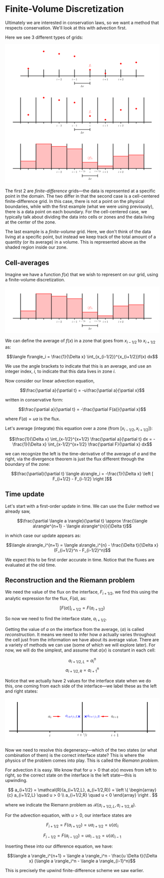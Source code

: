 # Finite-Volume Discretization

Ultimately we are interested in conservation laws, so we want a method
that respects conservation.  We'll look at this with advection first.

Here we see 3 different types of grids:

![discretization types](grids.png)

The first 2 are *finite-difference* grids&mdash;the data is
represented at a specific point in the domain.  The two differ in that
the second case is a cell-centered finite-difference grid.  In this
case, there is not a point on the physical boundaries, while with the
first example (what we were using previously), there is a data point
on each boundary.  For the cell-centered case, we typically talk about
dividing the data into cells or zones and the data living at the
center of the zone.

The last example is a *finite-volume* grid.  Here, we don't think of
the data living at a specific point, but instead we keep track of the
total amount of a quantity (or its average) in a volume.  This is
represented above as the shaded region inside our zone.

## Cell-averages

Imagine we have a function $f(x)$ that we wish to represent on our grid, using a finite-volume discretization.

![finite-volume grid](fv_grid.png)

We can define the average of $f(x)$ in a zone that goes from
$x_{i-1/2}$ to $x_{i+1/2}$ as:

$$\langle f\rangle_i = \frac{1}{\Delta x} \int_{x_{i-1/2}}^{x_{i+1/2}}f(x) dx$$

We use the angle brackets to indicate that this is an average, and use
an integer index, $i$, to indicate that this data lives in zone $i$.

Now consider our linear advection equation,

$$\frac{\partial a}{\partial t} = -u\frac{\partial a}{\partial x}$$

written in conservative form:

$$\frac{\partial a}{\partial t} = -\frac{\partial F(a)}{\partial x}$$

where $F(a) = ua$ is the flux.

Let's average (integrate) this equation over a zone (from $[x_{i-1/2},
x_{i+1/2}]$):

$$\frac{1}{\Delta x} \int_{x-1/2}^{x+1/2} \frac{\partial a}{\partial t} dx =
   -\frac{1}{\Delta x} \int_{x-1/2}^{x+1/2} \frac{\partial F}{\partial x} dx$$

we can recognize the left is the time-derivative of the average of $a$
and the right, via the divergence theorem is just the flux different
through the boundary of the zone:

$$\frac{\partial}{\partial t} \langle a\rangle_i = -\frac{1}{\Delta x}
   \left [ F_{i+1/2} - F_{i-1/2} \right ]$$

## Time update

Let's start with a first-order update in time.  We can use the Euler
method we already saw,

$$\frac{\partial \langle a \rangle}{\partial t} \approx \frac{\langle a\rangle^{n+1} - \langle a\rangle^{n}}{\Delta t}$$

in which case our update appears as:

$$\langle a\rangle_i^{n+1} = \langle a\rangle_i^{n} - \frac{\Delta t}{\Delta x} (F_{i+1/2}^n - F_{i-1/2}^n)$$

We expect this to be first order accurate in time.  Notice that the
fluxes are evaluated at the old time.


## Reconstruction and the Riemann problem

We need the value of the flux on the interface, $F_{i+1/2}$, we find this using the analytic expression
for the flux, $F(a)$, as:

$$[F(a)]_{i+1/2} = F(a_{i+1/2})$$

So now we need to find the interface state, $a_{i+1/2}$.  

Getting the value of $a$ on the interface from the average, $\langle a
\rangle$ is called *reconstruction*.  It means we need to infer how
$a$ actually varies throughout the cell just from the information we
have about its average value.  There are a variety of methods we can
use (some of which we will explore later).  For now, we will do the
simplest, and assume that $a(x)$ is constant in each cell:

$$a_{i+1/2,L} = a_i^n$$
$$a_{i+1/2,R} = a_{i+1}^n$$

Notice that we actually have 2 values for the interface state when we
do this, one coming from each side of the interface&mdash;we label
these as the left and right states:

![left and right states for advection](riemann-adv-mol.png)

Now we need to resolve this degeneracy&mdash;which of the two states
(or what combination of them) is the correct interface state?  This is
where the physics of the problem comes into play.  This is called the
*Riemann problem*.

For advection it is easy.  We know that for $u > 0$ that $a(x)$ moves
from left to right, so the correct state on the interface is the left
state&mdash;this is upwinding.

$$
a_{i+1/2} = \mathcal{R}(a_{i+1/2,L}, a_{i+1/2,R}) = 
\left \{ 
\begin{array}{c}
 a_{i+1/2,L} \quad u > 0 \\
 a_{i+1/2,R} \quad u < 0 
\end{array}
\right .
$$

where we indicate the Riemann problem as
$\mathcal{R}(a_{i+1/2,L},a_{i+1/2,R})$.

For the advection equation, with $u > 0$, our interface states are 

$$F_{i+1/2} = F(a_{i+1/2}) = u a_{i+1/2} = u \langle a \rangle_i$$

$$F_{i-1/2} = F(a_{i-1/2}) = u a_{i-1/2} = u \langle a \rangle_{i-1}$$

Inserting these into our difference equation, we have:

$$\langle a \rangle_i^{n+1} = \langle a \rangle_i^n - \frac{u \Delta t}{\Delta x} (\langle a \rangle_i^n - \langle a \rangle_{i-1}^n)$$

This is precisely the upwind finite-difference scheme we saw earlier.
